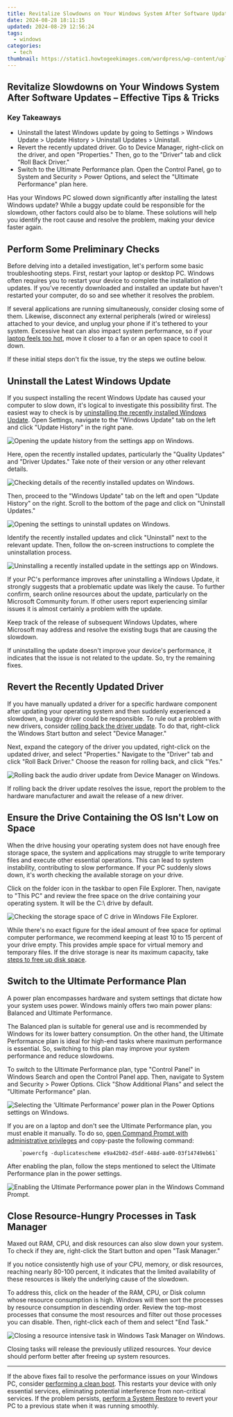 ```yaml
---
title: Revitalize Slowdowns on Your Windows System After Software Updates – Effective Tips & Tricks
date: 2024-08-28 18:11:15
updated: 2024-08-29 12:56:24
tags:
  - windows
categories:
  - tech
thumbnail: https://static1.howtogeekimages.com/wordpress/wp-content/uploads/2023/12/52779614208_8944197f61_o.jpg
---
```


## Revitalize Slowdowns on Your Windows System After Software Updates – Effective Tips & Tricks

### Key Takeaways

* Uninstall the latest Windows update by going to Settings > Windows Update > Update History > Uninstall Updates > Uninstall.
* Revert the recently updated driver. Go to Device Manager, right-click on the driver, and open "Properties." Then, go to the "Driver" tab and click "Roll Back Driver."
* Switch to the Ultimate Performance plan. Open the Control Panel, go to System and Security > Power Options, and select the "Ultimate Performance" plan here.

 Has your Windows PC slowed down significantly after installing the latest Windows update? While a buggy update could be responsible for the slowdown, other factors could also be to blame. These solutions will help you identify the root cause and resolve the problem, making your device faster again.

##  Perform Some Preliminary Checks

 Before delving into a detailed investigation, let's perform some basic troubleshooting steps. First, restart your laptop or desktop PC. Windows often requires you to restart your device to complete the installation of updates. If you've recently downloaded and installed an update but haven't restarted your computer, do so and see whether it resolves the problem.

 If several applications are running simultaneously, consider closing some of them. Likewise, disconnect any external peripherals (wired or wireless) attached to your device, and unplug your phone if it's tethered to your system. Excessive heat can also impact system performance, so if your [laptop feels too hot](https://instagram-video-recordings.techidaily.com/new-2024-approved-transforming-a-simple-story-into-an-epic-visual-narrative/), move it closer to a fan or an open space to cool it down.

 If these initial steps don't fix the issue, try the steps we outline below.

##  Uninstall the Latest Windows Update

 If you suspect installing the recent Windows Update has caused your computer to slow down, it's logical to investigate this possibility first. The easiest way to check is by [uninstalling the recently installed Windows Update](https://hardware-help.techidaily.com/download-updated-wireless-network-adapter-driver-for-windows-versions-win11-win10-win8-win7/). Open Settings, navigate to the "Windows Update" tab on the left and click "Update History" in the right pane.

![Opening the update history from the settings app on Windows.](https://static1.howtogeekimages.com/wordpress/wp-content/uploads/2023/12/6-opening-the-update-history-from-the-settings-app-on-windows.jpg) 

 Here, open the recently installed updates, particularly the "Quality Updates" and "Driver Updates." Take note of their version or any other relevant details.

![Checking details of the recently installed updates on Windows.](https://static1.howtogeekimages.com/wordpress/wp-content/uploads/2023/12/7-checking-details-of-the-recently-installed-updates-on-windows.jpg) 

 Then, proceed to the "Windows Update" tab on the left and open "Update History" on the right. Scroll to the bottom of the page and click on "Uninstall Updates."

![Opening the settings to uninstall updates on Windows.](https://static1.howtogeekimages.com/wordpress/wp-content/uploads/2023/12/8-opening-the-settings-to-uninstall-updates-on-windows.jpg) 

 Identify the recently installed updates and click "Uninstall" next to the relevant update. Then, follow the on-screen instructions to complete the uninstallation process.

![Uninstalling a recently installed update in the settings app on Windows.](https://static1.howtogeekimages.com/wordpress/wp-content/uploads/2023/12/9-uninstalling-a-recently-installed-update-in-the-settings-app-on-windows.jpg) 

 If your PC's performance improves after uninstalling a Windows Update, it strongly suggests that a problematic update was likely the cause. To further confirm, search online resources about the update, particularly on the Microsoft Community forum. If other users report experiencing similar issues it is almost certainly a problem with the update.

 Keep track of the release of subsequent Windows Updates, where Microsoft may address and resolve the existing bugs that are causing the slowdown.

 If uninstalling the update doesn't improve your device's performance, it indicates that the issue is not related to the update. So, try the remaining fixes.

##  Revert the Recently Updated Driver

 If you have manually updated a driver for a specific hardware component after updating your operating system and then suddenly experienced a slowdown, a buggy driver could be responsible. To rule out a problem with new drivers, consider [rolling back the driver update](https://youtube-tips.techidaily.com/24-crafting-your-youtube-legacy-a-deep-dive-into-creator-studio-mastery/). To do that, right-click the Windows Start button and select "Device Manager."

 Next, expand the category of the driver you updated, right-click on the updated driver, and select "Properties." Navigate to the "Driver" tab and click "Roll Back Driver." Choose the reason for rolling back, and click "Yes."

![Rolling back the audio driver update from Device Manager on Windows.](https://static1.howtogeekimages.com/wordpress/wp-content/uploads/2024/01/rolling-back-the-audio-driver-from-device-manager-on-windows-1.jpg) 

 If rolling back the driver update resolves the issue, report the problem to the hardware manufacturer and await the release of a new driver.

##  Ensure the Drive Containing the OS Isn't Low on Space

 When the drive housing your operating system does not have enough free storage space, the system and applications may struggle to write temporary files and execute other essential operations. This can lead to system instability, contributing to slow performance. If your PC suddenly slows down, it's worth checking the available storage on your drive.

 Click on the folder icon in the taskbar to open File Explorer. Then, navigate to "This PC" and review the free space on the drive containing your operating system. It will be the C:\\ drive by default.

![Checking the storage space of C drive in Windows File Explorer.](https://static1.howtogeekimages.com/wordpress/wp-content/uploads/2024/01/checking-the-storage-space-of-c-drive-in-windows-file-explorer.jpg) 

 While there's no exact figure for the ideal amount of free space for optimal computer performance, we recommend keeping at least 10 to 15 percent of your drive empty. This provides ample space for virtual memory and temporary files. If the drive storage is near its maximum capacity, take [steps to free up disk space](https://youtube-clips.techidaily.com/culinary-carousel-swirling-up-top-food-network-names-for-2024/).

##  Switch to the Ultimate Performance Plan

 A power plan encompasses hardware and system settings that dictate how your system uses power. Windows mainly offers two main power plans: Balanced and Ultimate Performance.

 The Balanced plan is suitable for general use and is recommended by Windows for its lower battery consumption. On the other hand, the Ultimate Performance plan is ideal for high-end tasks where maximum performance is essential. So, switching to this plan may improve your system performance and reduce slowdowns.

 To switch to the Ultimate Performance plan, type "Control Panel" in Windows Search and open the Control Panel app. Then, navigate to System and Security > Power Options. Click "Show Additional Plans" and select the "Ultimate Performance" plan.

![Selecting the 'Ultimate Performance' power plan in the Power Options settings on Windows.](https://static1.howtogeekimages.com/wordpress/wp-content/uploads/2018/10/2018-10-06_17h24_03.png) 

 If you are on a laptop and don't see the Ultimate Performance plan, you must enable it manually. To do so, [open Command Prompt with administrative privileges](https://screen-mirror.techidaily.com/how-to-screen-mirroring-xiaomi-14-ultra-drfone-by-drfone-android/) and copy-paste the following command:

        `powercfg -duplicatescheme e9a42b02-d5df-448d-aa00-03f14749eb61`
    
 After enabling the plan, follow the steps mentioned to select the Ultimate Performance plan in the power settings.

![Enabling the Ultimate Performance power plan in the Windows Command Prompt.](https://static1.howtogeekimages.com/wordpress/wp-content/uploads/2024/01/enabling-the-ultimate-performance-power-plan-in-the-windows-command-prompt.jpg) 

##  Close Resource-Hungry Processes in Task Manager

 Maxed out RAM, CPU, and disk resources can also slow down your system. To check if they are, right-click the Start button and open "Task Manager."

 If you notice consistently high use of your CPU, memory, or disk resources, reaching nearly 80-100 percent, it indicates that the limited availability of these resources is likely the underlying cause of the slowdown.

 To address this, click on the header of the RAM, CPU, or Disk column whose resource consumption is high. Windows will then sort the processes by resource consumption in descending order. Review the top-most processes that consume the most resources and filter out those processes you can disable. Then, right-click each of them and select "End Task."

![Closing a resource intensive task in Windows Task Manager on Windows.](https://static1.howtogeekimages.com/wordpress/wp-content/uploads/2024/01/closing-a-resource-intensive-task-in-windows-task-manager-on-windows.jpg) 

 Closing tasks will release the previously utilized resources. Your device should perform better after freeing up system resources.

---

 If the above fixes fail to resolve the performance issues on your Windows PC, consider [performing a clean boot](https://screen-capture.techidaily.com/new-affordable-facetime-replacements-for-android/). This restarts your device with only essential services, eliminating potential interference from non-critical services. If the problem persists, [perform a System Restore](https://article-posts.techidaily.com/in-2024-proven-methods-to-infuse-engaging-dialogue-in-videos/) to revert your PC to a previous state when it was running smoothly.

<ins class="adsbygoogle"
     style="display:block"
     data-ad-format="autorelaxed"
     data-ad-client="ca-pub-7571918770474297"
     data-ad-slot="1223367746"></ins>



<ins class="adsbygoogle"
     style="display:block"
     data-ad-client="ca-pub-7571918770474297"
     data-ad-slot="8358498916"
     data-ad-format="auto"
     data-full-width-responsive="true"></ins>

